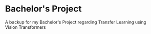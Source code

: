 # Bachelor's Project
A backup for my Bachelor's Project regarding Transfer Learning using Vision Transformers
